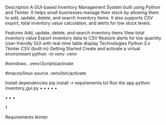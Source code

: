 Description
A GUI-based Inventory Management System built using Python and Tkinter. It helps small businesses
manage their stock by allowing them to add, update, delete, and search inventory items. It also supports
CSV export, total inventory value calculation, and alerts for low stock levels.

Features
Add, update, delete, and search inventory items
View total inventory value
Export inventory data to CSV
Restock alerts for low quantity
User-friendly GUI with real-time table display
Technologies
Python 3.x
Tkinter
CSV (built-in)
Getting Started
Create and activate a virtual environment
python -m venv .venv

#windows
.\.venv\Scripts\activate

#macos/linux
source .venv/bin/activate

Install dependencies
pip install -r requirements.txt
Run the app
python inventory_gui.py
•
•
•
•
•

•
•
•

1

Requirements
tkinter
